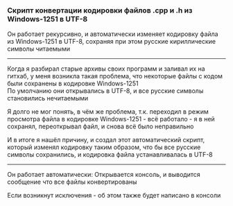 ### Скрипт конвертации кодировки файлов .cpp и .h из Windows-1251 в UTF-8

Он работает рекурсивно, и автоматически изменяет кодировку файла из Windows-1251 в UTF-8, сохраняя при этом русские кириллические символы читаемыми

---

Когда я разбирал старые архивы своих программ и заливал их на гитхаб, у меня возникла такая проблема, что некоторые файлы с кодом были сохранены в кодировке Windows-1251  
По умолчанию они открывались в UTF-8, и все русские символы становились нечитаемыми

Я долго не мог понять, в чём же проблема, т.к. переходил в режим просмотра файла в кодировке Windows-1251 - всё работало - я в ней сохранял, переоткрывал файл, и снова всё было неправильно

И в итоге я нашёл причину, и создал этот автоматический скрипт, который изменял кодировку таким образом, что бы все русские символы сохранились, и кодировка файла устанавливалась в UTF-8

---

Он работает автоматически: Открывается консоль, и выводится сообщение что все файлы конвертированы

Если возникнут исключения - об этом также будет написано в консоли
